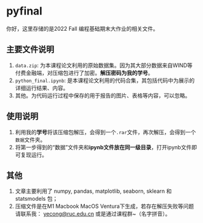 # pyfinal
你好，这里存储的是2022 Fall 编程基础期末大作业的相关文件。

## 主要文件说明
1. `data.zip`: 为本课程论文利用的原始数据集。因为其大部分数据来自WIND等付费金融端，对压缩包进行了加密。**解压密码为我的学号**。
2. `python_final.ipynb`: 是本课程论文利用的代码合集，其包括代码中为展示的详细运行结果、内容。
3. 其他。为代码运行过程中保存的用于报告的图片、表格等内容，可以忽略。

## 使用说明
1. 利用我的**学号**将该压缩包解压，会得到一个`.rar`文件，再次解压，会得到一个`数据`文件夹。
2. 将第一步得到的“数据”文件夹和**ipynb文件放在同一级目录**，打开ipynb文件即可复现运行。

## 其他
1. 文章主要利用了 numpy, pandas, matplotlib, seaborn, sklearn 和 statsmodels 包；
2. 压缩文件是在M1 Macbook MacOS Ventura下生成，若存在解压失败等问题请联系我： yecong@ruc.edu.cn 或是通过课程群~（名字拼音）。
